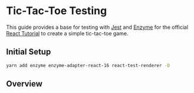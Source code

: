 # Tic-Tac-Toe Testing

This guide provides a base for testing with [Jest](https://jestjs.io/) and [Enzyme](http://airbnb.io/enzyme/) for the official [React Tutorial](https://reactjs.org/tutorial/tutorial.html) to create a simple tic-tac-toe game.

## Initial Setup

```bash
yarn add enzyme enzyme-adapter-react-16 react-test-renderer -D
```

## Overview
